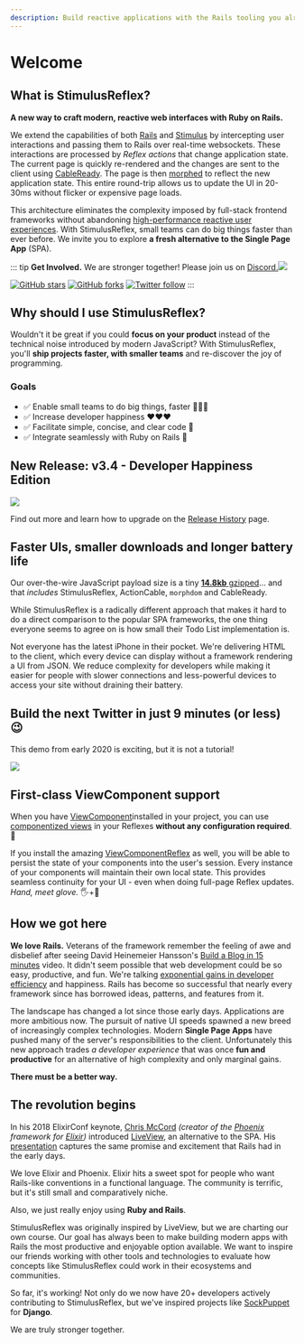 ```yaml
---
description: Build reactive applications with the Rails tooling you already know and love
---
```


# Welcome

## What is StimulusReflex?

**A new way to craft modern, reactive web interfaces with Ruby on Rails.**

We extend the capabilities of both [Rails](https://rubyonrails.org) and [Stimulus](https://stimulus.hotwired.dev) by intercepting user interactions and passing them to Rails over real-time websockets. These interactions are processed by _Reflex actions_ that change application state. The current page is quickly re-rendered and the changes are sent to the client using [CableReady](https://cableready.stimulusreflex.com). The page is then [morphed](https://github.com/patrick-steele-idem/morphdom) to reflect the new application state. This entire round-trip allows us to update the UI in 20-30ms without flicker or expensive page loads.

This architecture eliminates the complexity imposed by full-stack frontend frameworks without abandoning [high-performance reactive user experiences](https://www.youtube.com/watch?v=SWEts0rlezA&t=214s). With StimulusReflex, small teams can do big things faster than ever before. We invite you to explore **a fresh alternative to the Single Page App** (SPA).

::: tip
**Get Involved.** We are stronger together! Please join us on [Discord.![](https://img.shields.io/discord/629472241427415060)](https://discord.gg/stimulus-reflex)

[![GitHub stars](https://img.shields.io/github/stars/stimulusreflex/stimulus_reflex?style=social)](https://github.com/stimulusreflex/stimulus_reflex) [![GitHub forks](https://img.shields.io/github/forks/stimulusreflex/stimulus_reflex?style=social)](https://github.com/stimulusreflex/stimulus_reflex) [![Twitter follow](https://img.shields.io/twitter/follow/hopsoft?style=social)](https://twitter.com/hopsoft)
:::

## Why should I use StimulusReflex?

Wouldn't it be great if you could **focus on your product** instead of the technical noise introduced by modern JavaScript? With StimulusReflex, you'll **ship projects faster, with smaller teams** and re-discover the joy of programming.

### Goals

* ✅ Enable small teams to do big things, faster 🏃🏽‍♀️
* ✅ Increase developer happiness ❤️❤️❤️
* ✅ Facilitate simple, concise, and clear code 🤸
* ✅ Integrate seamlessly with Ruby on Rails 🚝

## New Release: v3.4 - Developer Happiness Edition

![](/kittens.jpg)

Find out more and learn how to upgrade on the [Release History](/appendices/release-history) page.

## Faster UIs, smaller downloads and longer battery life

Our over-the-wire JavaScript payload size is a tiny [**14.8kb** gzipped](https://bundlephobia.com/result?p=stimulus_reflex@3.5.0)... and that _includes_ StimulusReflex, ActionCable, `morphdom` and CableReady.

While StimulusReflex is a radically different approach that makes it hard to do a direct comparison to the popular SPA frameworks, the one thing everyone seems to agree on is how small their Todo List implementation is.

<!--
Here're the numbers:

| Tool                                                         | Wire Size |
| ------------------------------------------------------------ | --------- |
| [StimulusReflex](http://expo.stimulusreflex.com/demos/todo/) | **54kb**  |
| [React](http://todomvc.com/examples/react/)                  | 268kb     |
| [Angular](http://todomvc.com/examples/angularjs/)            | 290kb     |
| [Vue](http://todomvc.com/examples/vue/)                      | 78kb      |
| [Ember](http://todomvc.com/examples/emberjs/)                | 169kb     |
 -->

Not everyone has the latest iPhone in their pocket. We're delivering HTML to the client, which every device can display without a framework rendering a UI from JSON. We reduce complexity for developers while making it easier for people with slower connections and less-powerful devices to access your site without draining their battery.

<!--
## Live demo

[StimulusReflex Expo](http://expo.stimulusreflex.com) is a growing collection of like examples showing different use-cases alongside the [source code](https://github.com/stimulusreflex/stimulus_reflex_expo) behind them.

Some of our favorite demos include:

* [Tabular](https://expo.stimulusreflex.com/demos/tabular): filtering, sorting and pagination without any client JavaScript
* [Todo](https://expo.stimulusreflex.com/demos/todo): our take on the [classic](http://todomvc.com), with a wire size 2-15x smaller than every other solution

Another excellent demo is [BoxDrop](https://www.boxdrop.io).
-->

## Build the next Twitter in just 9 minutes (or less) 😉

This demo from early 2020 is exciting, but it is not a tutorial!

[![](https://img.youtube.com/vi/F5hA79vKE_E/maxresdefault.jpg)](https://www.youtube.com/watch?v=F5hA79vKE_E)


## First-class ViewComponent support

When you have [ViewComponent](https://github.com/github/view_component)installed in your project, you can use [componentized views](https://www.youtube.com/watch?v=YVYRus_2KZM) in your Reflexes **without any configuration required**. 💯

If you install the amazing [ViewComponentReflex](https://github.com/joshleblanc/view_component_reflex) as well, you will be able to persist the state of your components into the user's session. Every instance of your components will maintain their own local state. This provides seamless continuity for your UI - even when doing full-page Reflex updates. _Hand, meet glove._ 🖐️+🧤

<!-- Some things just have to be seen: check out the [ViewComponentReflex Expo](http://view-component-reflex-expo.grep.sh) for live demos. -->

## How we got here

**We love Rails.** Veterans of the framework remember the feeling of awe and disbelief after seeing David Heinemeier Hansson's [Build a Blog in 15 minutes](https://www.youtube.com/watch?v=Gzj723LkRJY) video. It didn't seem possible that web development could be so easy, productive, and fun. We're talking [exponential gains in developer efficiency](https://www.youtube.com/watch?v=SWEts0rlezA&t=3m23s) and happiness. Rails has become so successful that nearly every framework since has borrowed ideas, patterns, and features from it.

The landscape has changed a lot since those early days. Applications are more ambitious now. The pursuit of native UI speeds spawned a new breed of increasingly complex technologies. Modern **Single Page Apps** have pushed many of the server's responsibilities to the client. Unfortunately this new approach trades _a developer experience_ that was once **fun and productive** for an alternative of high complexity and only marginal gains.

**There must be a better way.**

## The revolution begins

In his 2018 ElixirConf keynote, [Chris McCord](https://twitter.com/chris_mccord) _(creator of the_ [_Phoenix_](http://www.phoenixframework.org) _framework for_ [_Elixir_](https://elixir-lang.org)_)_ introduced [LiveView](https://github.com/phoenixframework/phoenix_live_view), an alternative to the SPA. His [presentation](https://www.youtube.com/watch?v=8xJzHq8ru0M) captures the same promise and excitement that Rails had in the early days.

We love Elixir and Phoenix. Elixir hits a sweet spot for people who want Rails-like conventions in a functional language. The community is terrific, but it's still small and comparatively niche.

Also, we just really enjoy using **Ruby and Rails**.

StimulusReflex was originally inspired by LiveView, but we are charting our own course. Our goal has always been to make building modern apps with Rails the most productive and enjoyable option available. We want to inspire our friends working with other tools and technologies to evaluate how concepts like StimulusReflex could work in their ecosystems and communities.

So far, it's working! Not only do we now have 20+ developers actively contributing to StimulusReflex, but we've inspired projects like [SockPuppet](https://github.com/jonathan-s/django-sockpuppet) for **Django**.

We are truly stronger together.
